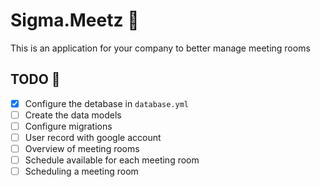 # Sigma.Meetz 👥 
This is an application for your company to better manage meeting rooms

## TODO 🔨
- [X] Configure the detabase in `database.yml`
- [ ] Create the data models
- [ ] Configure migrations
- [ ] User record with google account
- [ ] Overview of meeting rooms
- [ ] Schedule available for each meeting room
- [ ] Scheduling a meeting room  